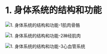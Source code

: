 # 1. 身体系统的结构和功能

![1. 身体系统的结构和功能-1肌肉骨骼](https://fxpby.oss-cn-beijing.aliyuncs.com/blogImg/dogs/1.%20%E8%BA%AB%E4%BD%93%E7%B3%BB%E7%BB%9F%E7%9A%84%E7%BB%93%E6%9E%84%E5%92%8C%E5%8A%9F%E8%83%BD-1%E8%82%8C%E8%82%89%E9%AA%A8%E9%AA%BC.png)

![1. 身体系统的结构和功能-2神经肌肉](https://fxpby.oss-cn-beijing.aliyuncs.com/blogImg/dogs/1.%20%E8%BA%AB%E4%BD%93%E7%B3%BB%E7%BB%9F%E7%9A%84%E7%BB%93%E6%9E%84%E5%92%8C%E5%8A%9F%E8%83%BD-2%E7%A5%9E%E7%BB%8F%E8%82%8C%E8%82%89.png)

![1. 身体系统的结构和功能-3心血管系统](https://fxpby.oss-cn-beijing.aliyuncs.com/blogImg/dogs/1.%20%E8%BA%AB%E4%BD%93%E7%B3%BB%E7%BB%9F%E7%9A%84%E7%BB%93%E6%9E%84%E5%92%8C%E5%8A%9F%E8%83%BD-3%E5%BF%83%E8%A1%80%E7%AE%A1%E7%B3%BB%E7%BB%9F.png)
